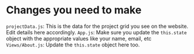 # Changes you need to make

`projectData.js`: This is the data for the project grid you see on the website. Edit details here accordingly.
`App.js`: Make sure you update the `this.state` object with the appropriate values like your name, email, etc
`Views/About.js`: Update the `this.state` object here too.